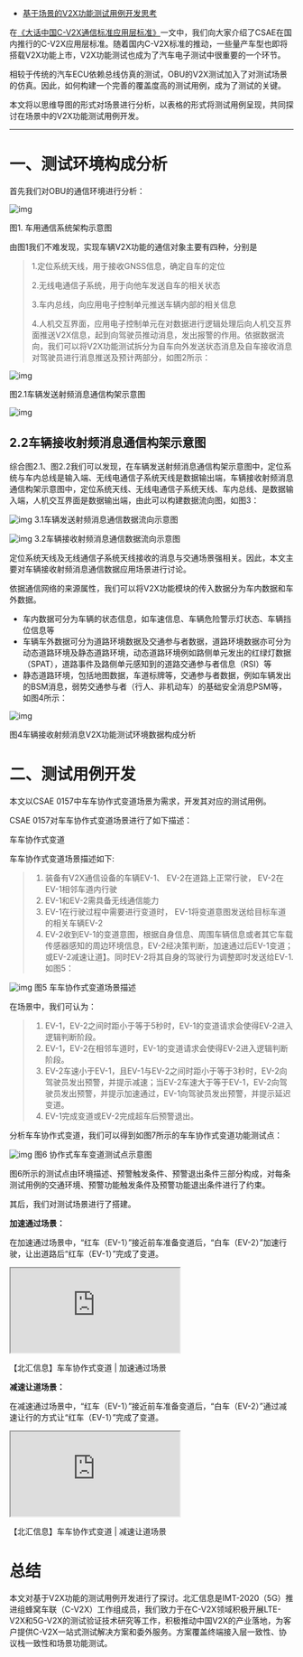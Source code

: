 - [基于场景的V2X功能测试用例开发思考](https://polelink.blog.csdn.net/article/details/119239114)

在[《大话中国C-V2X通信标准应用层标准》](https://blog.csdn.net/weixin_51954443/article/details/115397947?ops_request_misc=%7B%22request%5Fid%22%3A%22162761141616780269858252%22%2C%22scm%22%3A%2220140713.130102334.pc%5Fblog.%22%7D&request_id=162761141616780269858252&biz_id=0&utm_medium=distribute.pc_search_result.none-task-blog-2~blog~first_rank_v2~rank_v29-1-115397947.pc_v2_rank_blog_default&utm_term=大话&spm=1018.2226.3001.4450)一文中，我们向大家介绍了CSAE在国内推行的C-V2X应用层标准。随着国内C-V2X标准的推动，一些量产车型也即将搭载V2X功能上市，V2X功能测试也成为了汽车电子测试中很重要的一个环节。

相较于传统的汽车ECU依赖总线仿真的测试，OBU的V2X测试加入了对测试场景的仿真。因此，如何构建一个完善的覆盖度高的测试用例，成为了测试的关键。

本文将以思维导图的形式对场景进行分析，以表格的形式将测试用例呈现，共同探讨在场景中的V2X功能测试用例开发。

------

# 一、测试环境构成分析

首先我们对OBU的通信环境进行分析：

![img](https://img-blog.csdnimg.cn/20210730101558448.png)



图1. 车用通信系统架构示意图   

由图1我们不难发现，实现车辆V2X功能的通信对象主要有四种，分别是

> 1.定位系统天线，用于接收GNSS信息，确定自车的定位
>
> 2.无线电通信子系统，用于向他车发送自车的相关状态
>
> 3.车内总线，向应用电子控制单元推送车辆内部的相关信息
>
> 4.人机交互界面，应用电子控制单元在对数据进行逻辑处理后向人机交互界面推送V2X信息，起到向驾驶员推动消息，发出报警的作用。依据数据流向，我们可以将V2X功能测试拆分为自车向外发送状态消息及自车接收消息对驾驶员进行消息推送及预计两部分，如图2所示：



![img](https://img-blog.csdnimg.cn/20210730101800596.png)     



图2.1车辆发送射频消息通信构架示意图   

![img](https://img-blog.csdnimg.cn/20210730101852255.png)     

## 2.2车辆接收射频消息通信构架示意图   

综合图2.1、图2.2我们可以发现，在车辆发送射频消息通信构架示意图中，定位系统与车内总线是输入端、无线电通信子系统天线是数据输出端，车辆接收射频消息通信构架示意图中，定位系统天线、无线电通信子系统天线、车内总线、是数据输入端，人机交互界面是数据输出端，由此可以构建数据流向图，如图3：

  ![img](https://img-blog.csdnimg.cn/20210730103446880.png)     3.1车辆发送射频消息通信数据流向示意图   



  ![img](https://img-blog.csdnimg.cn/20210730103512839.png)     3.2车辆接收射频消息通信数据流向示意图   



定位系统天线及无线通信子系统天线接收的消息与交通场景强相关。因此，本文主要对车辆接收射频消息通信数据应用场景进行讨论。

依据通信网络的来源属性，我们可以将V2X功能模块的传入数据分为车内数据和车外数据。

- 车内数据可分为车辆的状态信息，如车速信息、车辆危险警示灯状态、车辆挡位信息等
- 车辆车外数据可分为道路环境数据及交通参与者数据，道路环境数据亦可分为动态道路环境及静态道路环境，动态道路环境例如路侧单元发出的红绿灯数据（SPAT），道路事件及路侧单元感知到的道路交通参与者信息（RSI）等
- 静态道路环境，包括地图数据，车道标牌等，交通参与者数据，例如车辆发出的BSM消息，弱势交通参与者（行人、非机动车）的基础安全消息PSM等，如图4所示：

![img](https://img-blog.csdnimg.cn/20210730103718606.png)

图4车辆接收射频消息V2X功能测试环境数据构成分析   

# 二、测试用例开发

本文以CSAE 0157中车车协作式变道场景为需求，开发其对应的测试用例。

CSAE 0157对车车协作式变道场景进行了如下描述：

车车协作式变道

车车协作式变道场景描述如下:

> 1. 装备有V2X通信设备的车辆EV-1、 EV-2在道路上正常行驶， EV-2在EV-1相邻车道内行驶
> 2. EV-1和EV-2需具备无线通信能力
> 3. EV-1在行驶过程中需要进行变道时， EV-1将变道意图发送给目标车道的相关车辆EV-2
> 4. EV-2收到EV-1的变道意图，根据自身信息、周围车辆信息或者其它车载传感器感知的周边环境信息，EV-2经决策判断，加速通过后EV-1变道；或EV-2减速让道】。同时EV-2将其自身的驾驶行为调整即时发送给EV-1.如图5：

  ![img](https://img-blog.csdnimg.cn/20210730110138153.png)     图5 车车协作式变道场景描述   

 在场景中，我们可认为：

> 1. EV-1，EV-2之间时距小于等于5秒时，EV-1的变道请求会使得EV-2进入逻辑判断阶段。
> 2. EV-1，EV-2在相邻车道时，EV-1的变道请求会使得EV-2进入逻辑判断阶段。
> 3. EV-2车速小于EV-1，且EV-1与EV-2之间时距小于等于3秒时，EV-2向驾驶员发出预警，并提示减速；当EV-2车速大于等于EV-1，EV-2向驾驶员发出预警，并提示加速通过，EV-1向驾驶员发出预警，并提示延迟变道。
> 4. EV-1完成变道或EV-2完成超车后预警退出。



分析车车协作式变道，我们可以得到如图7所示的车车协作式变道功能测试点：

  ![img](https://img-blog.csdnimg.cn/20210730105418714.png)     图6 协作式车车变道测试点示意图   



图6所示的测试点由环境描述、预警触发条件、预警退出条件三部分构成，对每条测试用例的交通环境、预警功能触发条件及预警功能退出条件进行了约束。

其后，我们对测试场景进行了搭建。

**加速通过场景：**

在加速通过场景中，“红车（EV-1）”接近前车准备变道后，“白车（EV-2）”加速行驶，让出道路后“红车（EV-1）”完成了变道。



<iframe id="UYjXmAWi-1627613735574" src="https://player.bilibili.com/player.html?aid=461961629" allowfullscreen="true" data-mediaembed="bilibili"></iframe>

【北汇信息】车车协作式变道 | 加速通过场景



**减速让道场景：**

在减速通过场景中，“红车（EV-1）”接近前车准备变道后，“白车（EV-2）”通过减速让行的方式让“红车（EV-1）”完成了变道。

<iframe id="ntKlC2JP-1627613853518" src="https://player.bilibili.com/player.html?aid=334447105" allowfullscreen="true" data-mediaembed="bilibili"></iframe>

【北汇信息】车车协作式变道 | 减速让道场景

# 总结

本文对基于V2X功能的测试用例开发进行了探讨。北汇信息是IMT-2020（5G）推进组蜂窝车联（C-V2X）工作组成员，我们致力于在C-V2X领域积极开展LTE-V2X和5G-V2X的测试验证技术研究等工作，积极推动中国V2X的产业落地，为客户提供C-V2X一站式测试解决方案和委外服务。方案覆盖终端接入层一致性、协议栈一致性和场景功能测试。
